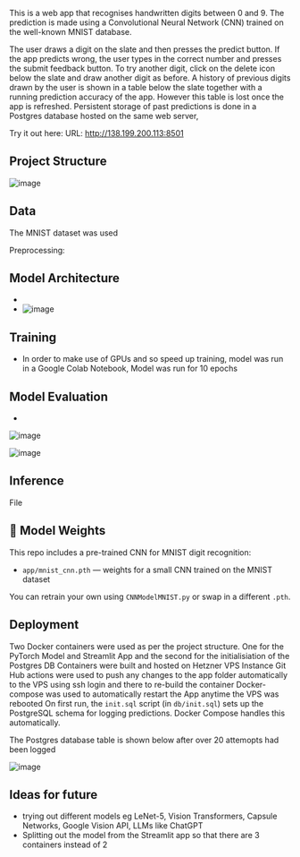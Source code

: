 
This is a web app that recognises handwritten digits between 0 and 9.  The prediction is made using a Convolutional Neural Network (CNN) trained on the well-known MNIST database.

The user draws a digit on the slate and then presses the predict button.  If the app predicts wrong, the user types in the correct number and presses the submit feedback button. To try another digit, click on the delete icon below the slate and draw another digit as before.  A history of previous digits drawn by the user is shown in a table below the slate together with a running prediction accuracy of the app. However this table is lost once the app is refreshed. Persistent storage of past predictions is done in a Postgres database hosted on the same web server,  

Try it out here: URL: http://138.199.200.113:8501


## Project Structure
![image](https://github.com/user-attachments/assets/c68b8faa-fc64-48dc-bfa2-3717b45c775c)


## Data
The MNIST dataset was used

Preprocessing:

## Model Architecture
 - 
- ![image](https://github.com/user-attachments/assets/69745b30-4741-4dc2-8dd4-614bbcf26b06)


## Training
 - In order to make use of GPUs and so speed up training, model was run in a Google Colab Notebook, Model was run for 10 epochs
   
## Model Evaluation
 - 

![image](https://github.com/user-attachments/assets/b52b9aa2-f333-4744-9858-90f60bd6d844)

![image](https://github.com/user-attachments/assets/774a7021-7221-4332-a1bf-40490dc6136f)



## Inference
File

## 🧠 Model Weights

This repo includes a pre-trained CNN for MNIST digit recognition:

- `app/mnist_cnn.pth` — weights for a small CNN trained on the MNIST dataset

You can retrain your own using `CNNModelMNIST.py` or swap in a different `.pth`.

## Deployment
  Two Docker containers were used as per the project structure.  One for the PyTorch Model and Streamlit App and the second for the initialisiation of the Postgres DB
  Containers were built and hosted on Hetzner VPS Instance
  Git Hub actions were used to push any changes to the app folder automatically to the VPS using ssh login and there to re-build the container
  Docker-compose was used to automatically restart the App anytime the VPS was rebooted
  On first run, the `init.sql` script (in `db/init.sql`) sets up the PostgreSQL schema for logging predictions. Docker Compose handles this automatically.

 The Postgres database table is shown below after over 20 attemopts had been logged

 ![image](https://github.com/user-attachments/assets/279e00a1-b5a3-4bef-9fa4-c37f7370bb12)


## Ideas for future
 - trying out different models eg LeNet-5, Vision Transformers, Capsule Networks, Google Vision API, LLMs like ChatGPT
 - Splitting out the model from the Streamlit app so that there are 3 containers instead of 2
